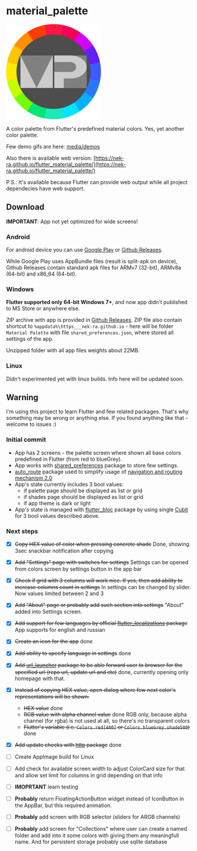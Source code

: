 # material_palette

<img src="media/icon/Icon.svg" alt="app icon" style="width: 256px;" />

A color palette from Flutter's predefined material colors. Yes, yet another color palette.

Few demo gifs are here: [media/demos](media/demos)

Also there is available web version: [https://nek-ra.github.io/flutter_material_palette/](https://nek-ra.github.io/flutter_material_palette/)

P.S.: It's available because Flutter can provide web output while all project dependecies have web support.

## Download

**IMPORTANT**: App not yet optimized for wide screens!

### Android

For android device you can use [Google Play](https://play.google.com/store/apps/details?id=io.github.nek_ra.material_palette) or [Github Releases](https://github.com/NEK-RA/flutter_material_palette/releases).

While Google Play uses AppBundle files (result is split-apk on device), Github Releases contain standard apk files for ARMv7 (32-bit), ARMv8a (64-bit) and x86_64 (64-bit).

### Windows

**Flutter supported only 64-bit Windows 7+**, and now app didn't published to MS Store or anywhere else. 

ZIP archive with app is provided in [Github Releases](https://github.com/NEK-RA/flutter_material_palette/releases). ZIP file also contain shortcut to `%appdata%\https___nek-ra.github.io` - here will be folder `Material Palette` with file `shared_preferences.json`, where stored all settings of the app.

Unzipped folder with all app files weights about 22MB.

### Linux

Didn't experimented yet with linux builds. Info here will be updated soon.

## Warning

I'm using this project to learn Flutter and few related packages. That's why something may be wrong or anything else. If you found anything like that - welcome to issues :)

### Initial commit

- App has 2 screens - the palette screen where shown all base colors predefined in Flutter (from red to blueGrey).
- App works with [shared_preferences](https://pub.dev/packages/shared_preferences) package to store few settings.
- [auto_route](https://pub.dev/packages/auto_route) package used to simplify usage of [navigation and routing mechanism 2.0](https://flutter.dev/docs/development/ui/navigation)
- App's state currently includes 3 bool values:
  - if palette page should be displayed as list or grid
  - if shades page should be displayed as list or grid
  - if app theme is dark or light
- App's state is managed with [flutter_bloc](https://pub.dev/packages/flutter_bloc) package by using single [Cubit](https://bloclibrary.dev/#/coreconcepts?id=cubit) for 3 bool values described above.

### Next steps

- [x] ~~Copy HEX value of color when pressing concrete shade~~ Done, showing 3sec snackbar notification after copying
- [x] ~~Add "Settings" page with switches for settings~~ Settings can be opened from colors screen by settings button in the app bar
- [x] ~~Check if grid with 3 columns will work nice. If yes, then add ability to increase columns count in settings~~ In settings can be changed by slider. Now values limited between 2 and 3
- [x] ~~Add "About" page or probably add such section into settings~~ "About" added into Settings screen.
- [x] ~~Add support for few languages by official [flutter_localizations](https://flutter.dev/docs/development/accessibility-and-localization/internationalization) package~~ App supports for english and russian
- [x] ~~Create an icon for the app~~ done
- [x] ~~Add ability to specify language in settings~~ done
- [x] ~~Add [url_launcher](https://pub.dev/packages/url_launcher) package to be able forward user to browser for the specified url (repo url, update url and etc)~~ done, currently opening only homepage with that.
- [x] ~~Instead of copying HEX value, open dialog where few next color's representations will be shown:~~

  - ~~HEX value~~ done
  - ~~RGB value with alpha channel value~~ done RGB only, because alpha channel (for rgba) is not used at all, so there's no transparent colors
  - ~~Flutter's variable (i.e. `Colors.red[400]` or `Colors.blueGrey.shade500`)~~ done

- [x] ~~Add update checks with [http](https://pub.dev/packages/http) package~~ done
- [ ] Create AppImage build for Linux
- [ ] Add check for available screen width to adjust ColorCard size for that and allow set limit for columns in grid depending on that info
- [ ] **IMOPRTANT** learn testing
- [ ] **Probably** return FloatingActionButton widget instead of IconButton in the AppBar, but this required animation.
- [ ] **Probably** add screen with RGB selector (sliders for ARGB channels)
- [ ] **Probably** add screen for "Collections" where user can create a named folder and add into it some colors with giving them any meaningfull name. And for persistent storage probably use sqlite database
